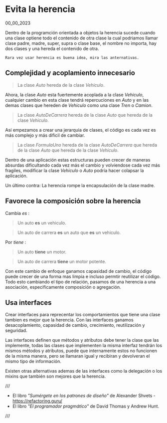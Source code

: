 # Evita la herencia
00_00_2023

Dentro de la programción orientada a objetos la herencia sucede cuando una clase optiene todo el contenido de otra clase la cual podriamos llamar clase padre, madre, super, supra o clase base, el nombre no importa, hay dos clases y una hereda el contenido de otra.

	Rara vez usar herencia es buena idea, mira las anternativas.

## Complejidad y acoplamiento innecesario

> La clase *Auto* hereda de la clase *Vehiculo*.

Ahora, la clase *Auto* esta fuertemente acoplada a la clase *Vehiculo*, cualquier cambio en esta clase tendrá repercuciones en *Auto* y en las demas clases que hereden de *Vehiculo* como una clase *Tren* o *Camion*.

> La clase *AutoDeCarrera* hereda de la clase *Auto* que hereda de la clase *Vehiculo*.

Así empezamos a crear una jerarquia de clases, el código es cada vez es más complejo y más dificil de cambiar.

> La clase *FormulaUno* hereda de la clase *AutoDeCarrera* que hereda de la clase *Auto* que hereda de la clase *Vehiculo*.

Dentro de una aplicación estas estructuras pueden crecer de maneras absurdas dificultando cada vez más el cambio y volviendose cada vez más fragiles, modificar la clase *Vehiculo* o *Auto* podría hacer colapsar la aplicación.

Un último contra: La herencia rompe la encapsulación de la clase madre.

## Favorece la composición sobre la herencia

Cambia *es* :

> Un auto **es** un vehiculo.

> Un auto de carrera **es** un auto que **es** un vehiculo.

Por *tiene* :

> Un auto **tiene** un motor.

> Un auto de carrera **tiene** un motor potente.

Con este cambio de enfoque ganamos capasidad de cambio, el código puede crecer de una forma mas limpia e incluso permtir reutilizar el código. Todo esto cambiando el tipo de relación, pasamos de una herencia a una asociación, especificamente composición o agregación.

## Usa interfaces

Crear interfaces para reprecentar los comportamientos que tiene una clase tambien es mejor que la herencia. Con las interfaces ganamos desacoplamiento, capasidad de cambio, crecimiento, reutilización y seguridad.

Las interfaces definen que métodos y atributos debe tener la clase que las implemente, todas las clases que implementen la misma interfaz tendrán los mismos métodos y atributos, puede que internamente estos no funcionen de la misma manera, pero se llamaran igual y recibiran y devolveran el mismo tipo de información.

Existen otras alternativas ademas de las interfaces como la delegación o los mixins que también son mejores que la herencia.

///

* El libro *"Sumérgete en los patrones de diseño"* de Alexander Shvets - https://refactoring.guru/
* El libro *"El programador pragmático"* de David Thomas y Andrew Hunt.

///